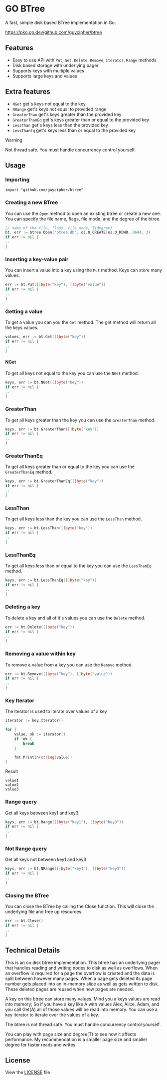 # GO BTree
A fast, simple disk based BTree implementation in Go.

https://pkg.go.dev/github.com/guycipher/btree

## Features
- Easy to use API with `Put`, `Get`, `Delete`, `Remove`, `Iterator`, `Range` methods
- Disk based storage with underlying pager
- Supports keys with multiple values
- Supports large keys and values

## Extra features
- `NGet` get's keys not equal to the key
- `NRange` get's keys not equal to provided range
- `GreaterThan` get's keys greater than the provided key
- `GreaterThanEq` get's keys greater than or equal to the provided key
- `LessThan` get's keys less than the provided key
- `LessThanEq` get's keys less than or equal to the provided key


> [!WARNING]
> Not thread safe.  You must handle concurrency control yourself.

## Usage
### Importing
```
import "github.com/guycipher/btree"
```

### Creating a new BTree

You can use the ``Open`` method to open an existing btree or create a new one.
You can specify the file name, flags, file mode, and the degree of the btree.
```go
// name of the file, flags, file mode, T(degree)
bt, err := btree.Open("btree.db", os.O_CREATE|os.O_RDWR, 0644, 3)
if err != nil {
..
}
```

### Inserting a key-value pair

You can insert a value into a key using the ``Put`` method.  Keys can store many values.
```go
err := bt.Put([]byte("key"), []byte("value"))
if err != nil {
..
}
```

### Getting a value

To get a value you can you the ``Get`` method.  The get method will return all the keys values.
```go
values, err := bt.Get([]byte("key"))
if err != nil {
..
}
```

#### NGet
To get all keys not equal to the key you can use the ``NGet`` method.
```go
keys, err := bt.NGet([]byte("key"))
if err != nil {
..
}
```

### GreaterThan
To get all keys greater than the key you can use the ``GreaterThan`` method.
```go
keys, err := bt.GreaterThan([]byte("key"))
if err != nil {
..
}
```

### GreaterThanEq
To get all keys greater than or equal to the key you can use the ``GreaterThanEq`` method.
```go
keys, err := bt.GreaterThanEq([]byte("key"))
if err != nil {
..
}
```

### LessThan
To get all keys less than the key you can use the ``LessThan`` method.
```go
keys, err := bt.LessThan([]byte("key"))
if err != nil {
..
}
```

### LessThanEq
To get all keys less than or equal to the key you can use the ``LessThanEq`` method.
```go
keys, err := bt.LessThanEq([]byte("key"))
if err != nil {
..
}
```

### Deleting a key

To delete a key and all of it's values you can use the ``Delete`` method.
```go
err := bt.Delete([]byte("key"))
if err != nil {
..
}
```

### Removing a value within key

To remove a value from a key you can use the ``Remove`` method.
```go
err := bt.Remove([]byte("key"), []byte("value"))
if err != nil {
..
}
```

### Key Iterator

The iterator is used to iterate over values of a key

```go
iterator := key.Iterator()

for {
    value, ok := iterator()
    if !ok {
        break
    }

    fmt.Println(string(value))
}
```

Result
```
value1
value2
value3
```

### Range query
Get all keys between key1 and key3
```go
keys, err := bt.Range([]byte("key1"), []byte("key3"))
if err != nil {
..
}
```

### Not Range query
Get all keys not between key1 and key3
```go
keys, err := bt.NRange([]byte("key1"), []byte("key3"))
if err != nil {
..
}
```

### Closing the BTree

You can close the BTree by calling the Close function.
This will close the underlying file and free up resources.
```go
err := bt.Close()
if err != nil {
..
}
```

## Technical Details
This is an on disk btree implementation.  This btree has an underlying pager that handles reading and writing nodes to disk as well as overflows.
When an overflow is required for a page the overflow is created and the data is split between however many pages.
When a page gets deleted its page number gets placed into an in-memory slice as well as gets written to disk. These deleted pages are reused when new pages are needed.

A key on this btree can store many values.  Mind you a keys values are read into memory; So if you have a key like A with values Alex, Alice, Adam, and you call Get(A) all of those values will be read into memory.
You can use a key iterator to iterate over the values of a key.

The btree is not thread safe.  You must handle concurrency control yourself.

You can play with page size and degree(T) to see how it affects performance.  My recommendation is a smaller page size and smaller degree for faster reads and writes.

## License
View the [LICENSE](LICENSE) file
